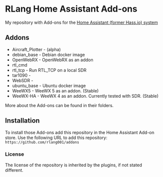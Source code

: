 # RLang Home Assistant  Add-ons


My repository with Add-ons for the [Home Assistant (former Hass.io) system](https://www.home-assistant.io/hassio/)

## Addons

* Aircraft_Plotter - (alpha)
* debian_base - Debian docker image
* OpenWebRX - OpenWebRX as an addon
* rtl_cmd
* rtl_tcp - Run RTL_TCP on a local SDR
* tar1090 -
* WebSDR - 
* ubuntu_base - Ubuntu docker image
* WeeWX5 - WeeWX 5 as an addon.  (Stable)
* WeeWX-HA - WeeWX 4 as an addon.  Currently tested with SDR. (Stable)


More about the Add-ons can be found in their folders.


## Installation

To install those Add-ons add this repository in the Home Assistant Add-on store.
Use the following URL to add this repository:
`https://github.com/rlang001/addons`

### License

The license of the repository is inherited by the plugins, if not stated different.

